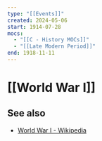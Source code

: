 ```yaml
---
type: "[[Events]]"
created: 2024-05-06
start: 1914-07-28
mocs:
  - "[[C - History MOCs]]"
  - "[[Late Modern Period]]"
end: 1918-11-11
---
```

# [[World War I]]

## See also
- [World War I - Wikipedia](https://en.wikipedia.org/wiki/World_War_I)